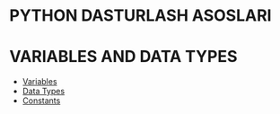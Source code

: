 # PYTHON DASTURLASH ASOSLARI

# VARIABLES AND DATA TYPES

- [Variables](https://github.com/deepcode-academy/Python-Tutorials/blob/main/01-variable/01_variables.md)
- [Data Types](https://github.com/deepcode-academy/Python-Tutorials/blob/main/01-variable/02_data_types.md)
- [Constants](https://github.com/deepcode-academy/Python-Tutorials/blob/main/01-variable/03_constants.md)